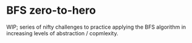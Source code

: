 # BFS zero-to-hero
WIP; series of nifty challenges to practice applying the BFS algorithm in increasing levels of abstraction / copmlexity.